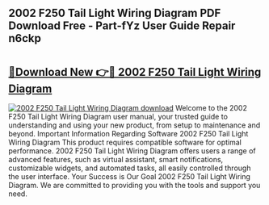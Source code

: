 ## 2002 F250 Tail Light Wiring Diagram PDF Download Free - Part-fYz User Guide Repair n6ckp

# <h2><a href="http://dfpnc9p.blite.top/?on=2002+F250+Tail+Light+Wiring+Diagram">🔗Download New 👉🔴 2002 F250 Tail Light Wiring Diagram</a></h2>

[![2002 F250 Tail Light Wiring Diagram download](https://i.imgur.com/lujVjoI.png)](http://dfpnc9p.blite.top/?on=2002+F250+Tail+Light+Wiring+Diagram)
Welcome to the 2002 F250 Tail Light Wiring Diagram user manual, your trusted guide to understanding and using your new product, from setup to maintenance and beyond. Important Information Regarding Software 2002 F250 Tail Light Wiring Diagram This product requires compatible software for optimal performance. 2002 F250 Tail Light Wiring Diagram offers users a range of advanced features, such as virtual assistant, smart notifications, customizable widgets, and automated tasks, all easily controlled through the user interface. Your Success is Our Goal 2002 F250 Tail Light Wiring Diagram. We are committed to providing you with the tools and support you need.
